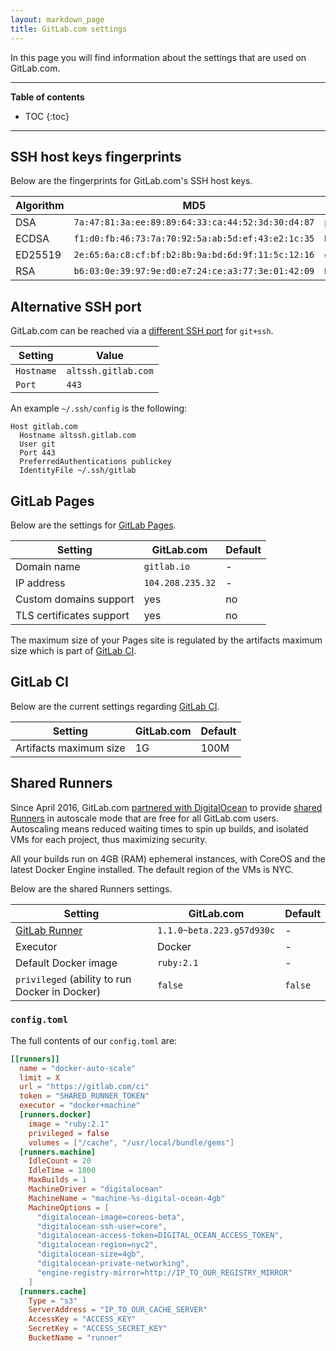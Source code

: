 ```yaml
---
layout: markdown_page
title: GitLab.com settings
---
```


In this page you will find information about the settings that are used on
GitLab.com.

---

**Table of contents**

- TOC
{:toc}

---

## SSH host keys fingerprints

Below are the fingerprints for GitLab.com's SSH host keys.

| Algorithm | MD5 | SHA256  |
| --------- | --- | ------- |
|   DSA     | `7a:47:81:3a:ee:89:89:64:33:ca:44:52:3d:30:d4:87` | `p8vZBUOR0XQz6sYiaWSMLmh0t9i8srqYKool/Xfdfqw` |
|  ECDSA  | `f1:d0:fb:46:73:7a:70:92:5a:ab:5d:ef:43:e2:1c:35` | `HbW3g8zUjNSksFbqTiUWPWg2Bq1x8xdGUrliXFzSnUw` |
|  ED25519  | `2e:65:6a:c8:cf:bf:b2:8b:9a:bd:6d:9f:11:5c:12:16` | `eUXGGm1YGsMAS7vkcx6JOJdOGHPem5gQp4taiCfCLB8` |
|  RSA | `b6:03:0e:39:97:9e:d0:e7:24:ce:a3:77:3e:01:42:09` | `ROQFvPThGrW4RuWLoL9tq9I9zJ42fK4XywyRtbOz/EQ` |

## Alternative SSH port

GitLab.com can be reached via a [different SSH port][altssh] for `git+ssh`.

| Setting | Value |
| ------- | ----- |
| `Hostname` | `altssh.gitlab.com` |
| `Port`  | `443` |

An example `~/.ssh/config` is the following:

```
Host gitlab.com
  Hostname altssh.gitlab.com
  User git
  Port 443
  PreferredAuthentications publickey
  IdentityFile ~/.ssh/gitlab
```

## GitLab Pages

Below are the settings for [GitLab Pages].

| Setting                 | GitLab.com | Default |
| -----------             | ---------------- | ------------- |
| Domain name             | `gitlab.io`      | -             |
| IP address              | `104.208.235.32` | -             |
| Custom domains support  | yes   | no            |
| TLS certificates support| yes   | no            |

The maximum size of your Pages site is regulated by the artifacts maximum size
which is part of [GitLab CI](#gitlab-ci).

## GitLab CI

Below are the current settings regarding [GitLab CI](/gitlab-ci).

| Setting                 | GitLab.com | Default |
| -----------             | ---------------- | ------------- |
| Artifacts maximum size  | 1G               | 100M          |

## Shared Runners

Since April 2016, GitLab.com [partnered with DigitalOcean][do-post] to provide
[shared Runners][runners-post] in autoscale mode that are free for all
GitLab.com users. Autoscaling means reduced waiting times to spin up builds, and
isolated VMs for each project, thus maximizing security.

All your builds run on 4GB (RAM) ephemeral instances, with CoreOS and the latest
Docker Engine installed. The default region of the VMs is NYC.

Below are the shared Runners settings.

| Setting                 | GitLab.com | Default  |
| -----------             | ---------------- | -------------- |
| [GitLab Runner]         | `1.1.0~beta.223.g57d930c` | -     |
| Executor                | Docker | - |
| Default Docker image    | `ruby:2.1`       |  -   |
| `privileged` (ability to run Docker in Docker)| `false` | `false`  |

### `config.toml`

The full contents of our `config.toml` are:

```toml
[[runners]]
  name = "docker-auto-scale"
  limit = X
  url = "https://gitlab.com/ci"
  token = "SHARED_RUNNER_TOKEN"
  executor = "docker+machine"
  [runners.docker]
    image = "ruby:2.1"
    privileged = false
    volumes = ["/cache", "/usr/local/bundle/gems"]
  [runners.machine]
    IdleCount = 20
    IdleTime = 1800
    MaxBuilds = 1
    MachineDriver = "digitalocean"
    MachineName = "machine-%s-digital-ocean-4gb"
    MachineOptions = [
      "digitalocean-image=coreos-beta",
      "digitalocean-ssh-user=core",
      "digitalocean-access-token=DIGITAL_OCEAN_ACCESS_TOKEN",
      "digitalocean-region=nyc2",
      "digitalocean-size=4gb",
      "digitalocean-private-networking",
      "engine-registry-mirror=http://IP_TO_OUR_REGISTRY_MIRROR"
    ]
  [runners.cache]
    Type = "s3"
    ServerAddress = "IP_TO_OUR_CACHE_SERVER"
    AccessKey = "ACCESS_KEY"
    SecretKey = "ACCESS_SECRET_KEY"
    BucketName = "runner"
```

[runners-post]: /2016/04/05/shared-runners/ "Shared Runners on GitLab.com"
[do-post]: /2016/04/19/gitlab-partners-with-digitalocean-to-make-continuous-integration-faster-safer-and-more-affordable/ "GitLab Partners with DigitalOcean"
[GitLab Runner]: https://gitlab.com/gitlab-org/gitlab-ci-multi-runner
[altssh]: /2016/02/18/gitlab-dot-com-now-supports-an-alternate-git-plus-ssh-port/ "GitLab.com now supports an alternate git+ssh port"
[GitLab Pages]: https://pages.gitlab.io "GitLab Pages"
